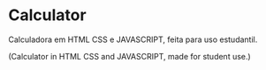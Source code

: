 # Calculator
Calculadora em HTML CSS e JAVASCRIPT, feita para uso estudantil.

(Calculator in HTML CSS and JAVASCRIPT, made for student use.)
